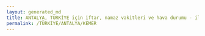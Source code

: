```yaml
---
layout: generated_md
title: ANTALYA, TÜRKİYE için iftar, namaz vakitleri ve hava durumu - ilçe/eyalet seç
permalink: /TÜRKİYE/ANTALYA/KEMER
---
```


<script type="text/javascript">
  var country = TÜRKİYE;
  var city = ANTALYA;
  var state = KEMER;
  var lat = 72;
  var lon = 21;
</script>
